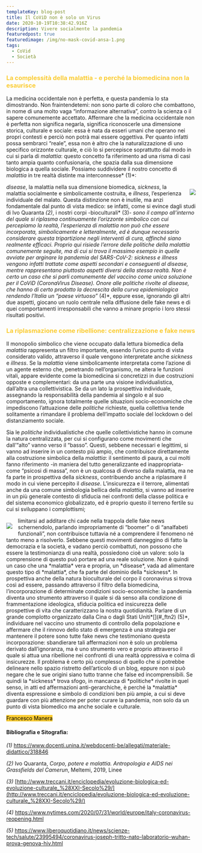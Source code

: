 ```yaml
---
templateKey: blog-post
title: Il CoViD non è solo un Virus
date: 2020-10-19T10:38:42.916Z
description: Vivere socialmente la pandemia
featuredpost: true
featuredimage: /img/no-mask-covid-ansa-1.png
tags:
  - CoVid
  - Società
---
```

### <span style="color: #FBCC33"> **La complessità della malattia - e perché la biomedicina non la esaurisce </Span>**

La medicina occidentale non è perfetta, e questa pandemia lo sta dimostrando. Non fraintendetemi: non sono parte di coloro che combattono, in nome di una molto vaga “informazione alternativa”, contro la scienza o il sapere comunemente accettato. Affermare che la medicina occidentale non è perfetta non significa negarla, significa riconoscerle una dimensione storica, culturale e sociale: essa è nata da esseri umani che operano nei propri contesti e perciò non potrà mai essere oggettiva. Per quanto infatti possa sembrarci “reale”, essa non è altro che la naturalizzazione di uno specifico orizzonte culturale, e ciò lo si percepisce soprattutto dal modo in cui si parla di *malattia*: questo concetto fa riferimento ad una risma di casi tanto ampia quanto confusionaria, che spazia dalla sua dimensione biologica a quella sociale. Possiamo suddividere il nostro concetto di *malattia* in tre realtà distinte ma interconnesse*[](#_ftn1) (1)*:<div style="float: right; margin-left: 15px">

![](/img/illness.png)

*</div>disease*, la malattia nella sua dimensione biomedica, *sickness*, la malattia socialmente e simbolicamente costruita, e *illness*, l’esperienza individuale del malato. Questa distinzione non è inutile, ma anzi fondamentale dal punto di vista medico: se infatti, come si evince dagli studi di Ivo Quaranta[](#_ftn2) *(2)*, i nostri corpi -bioculturali*[](#_ftn3) (3)*- sono il campo all’interno del quale si riplasma continuamente l’orizzonte simbolico con cui percepiamo la realtà, l’esperienza di *malattia* non può che essere incorporata, simbolicamente e letteralmente, ed è dunque necessario considerare questa tripartizione negli interventi di cura, affinché siano realmente efficaci. Proprio qui risiede l’errore delle *politiche della malattia* comunemente seguite, ma di cui si trova il massimo esempio in quelle avviate per arginare la pandemia del *SARS-CoV-2*: *sickness* e *illness* vengono infatti trattate come aspetti secondari e conseguenti al *disease*, mentre rappresentano piuttosto aspetti diversi della stessa realtà. Non è certo un caso che si parli comunemente del vaccino come unica soluzione per il CoViD (CoronaVirus *Disease*). Onore alle *politiche* rivolte al *disease*, che hanno di certo prodotto la decrescita della curva epidemiologica rendendo l’Italia un “paese virtuoso”*[](#_ftn4) (4)*, eppure esse, ignorando gli altri due aspetti, giocano un ruolo centrale nella diffusione delle fake news e di quei comportamenti irresponsabili che vanno a minare proprio i loro stessi risultati positivi.

### <span style="color: #FBCC33">**La riplasmazione come ribellione: centralizzazione e fake news**</span> 

Il monopolio simbolico che viene occupato dalla lettura biomedica della *malattia* rappresenta un filtro importante, essendo l’unico punto di vista considerato valido, attraverso il quale vengono interpretate anche *sickness* e *illness*. Se la *malattia* viene simbolicamente interpretata come l’azione di un agente esterno che, penetrando nell’organismo, ne altera le funzioni vitali, appare evidente come la biomedicina si concretizzi in due costruzioni opposte e complementari: da una parte una visione individualistica, dall’altra una collettivistica. Se da un lato la prospettiva individuale, assegnando la responsabilità della pandemia al singolo e al suo comportamento, ignora totalmente quelle situazioni socio-economiche che impediscono l’attuazione delle *politiche* richieste, quella collettiva tende solitamente a rimandare il problema dell’impatto sociale del lockdown o del distanziamento sociale.

Sia le *politiche* individualistiche che quelle collettivistiche hanno in comune la natura centralizzata, per cui si configurano come movimenti che dall’“alto” vanno verso il “basso”. Questi, sebbene necessari e legittimi, si vanno ad inserire in un contesto più ampio, che contribuisce direttamente alla costruzione simbolica della *malattia*: il sentimento di paura, a cui molti fanno riferimento -in maniera del tutto generalizzante ed inappropriata- come “psicosi di massa”, non è un qualcosa di diverso dalla malattia, ma ne fa parte in prospettiva della *sickness*, contribuendo anche a riplasmare il modo in cui viene percepito il *disease*. L’insicurezza e il terrore, alimentati anche da una comune simbologia bellica della *malattia*[](#_ftn1), si vanno ad inserire in un più generale contesto di sfiducia nei confronti della classe politica e del sistema economico globalizzato, ed è proprio questo il terreno fertile su cui si sviluppano i complottismi; <div style="float: left; margin-right: 15px">

![](/img/no-mask-covid-ansa-1.png)

</div> limitarsi ad additare chi cade nella trappola delle fake news schernendolo, parlando impropriamente di “boomer” o di “analfabeti funzionali”, non contribuisce tuttavia né a comprendere il fenomeno né tanto meno a risolverlo. Sebbene questi movimenti danneggino di fatto la democrazia e la società, e vadano perciò combattuti, non possono che essere la testimonianza di una realtà, possiedono cioè un valore: solo la comprensione di questo può portare ad una reale soluzione. Non è quindi un caso che una *malattia* vera e propria, un *disease*, vada ad alimentare questo tipo di *malattia*, che fa parte del dominio della *sickness*. In prospettiva anche della natura bioculturale del corpo il coronavirus si trova così ad essere, passando attraverso il filtro della biomedicina, l’incorporazione di determinate condizioni socio-economiche: la pandemia diventa uno strumento attraverso il quale si dà senso alla condizione di frammentazione ideologica, sfiducia politica ed insicurezza delle prospettive di vita che caratterizzano la nostra quotidianità. Parlare di un grande complotto organizzato dalla Cina o dagli Stati Uniti*[](#_ftn2) (5)*, individuare nel vaccino uno strumento di controllo della popolazione e affermare che il rinnovo dello stato di emergenza è una strategia per mantenere il potere sono tutte fake news che testimoniano questa incorporazione: sbandierare tali affermazioni non è solo un problema derivato dall’ignoranza, ma è uno strumento vero e proprio attraverso il quale si attua una ribellione nei confronti di una realtà oppressiva e colma di insicurezze. Il problema è certo più complesso di quello che si potrebbe delineare nello spazio ristretto dell’articolo di un blog, eppure non si può negare che le sue origini siano tutto tranne che false ed incomprensibili. Se quindi la *sickness* trova sfogo, in mancanza di *politiche* rivolte in quel senso, in atti ed affermazioni anti-gerarchiche, è perché la *malattia* diventa espressione e simbolo di condizioni ben più ampie, a cui si deve guardare con più attenzione per poter curare la pandemia, non solo da un punto di vista biomedico ma anche sociale e culturale.

<span style="background-color: #FBCC33; color: black"> Francesco Manera </span>

#### Bibliografia e Sitografia:

*(1)* <https://www.docenti.unina.it/webdocenti-be/allegati/materiale-didattico/318846>

*(2)* Ivo Quaranta, *Corpo, potere e malattia. Antropologia e AIDS nei Grassfields del Camerun*, Meltemi, 2019, Linee

*(3)* [http://www.treccani.it/enciclopedia/evoluzione-biologica-ed-evoluzione-culturale_%28XXI-Secolo%29/](http://www.treccani.it/enciclopedia/evoluzione-biologica-ed-evoluzione-culturale_%28XXI-Secolo%29/)

*(4)* <https://www.nytimes.com/2020/07/31/world/europe/italy-coronavirus-reopening.html>

*(5)* <https://www.liberoquotidiano.it/news/scienze-tech/salute/23995494/coronavirus-joseph-tritto-nato-laboratorio-wuhan-prova-genova-hiv.html>